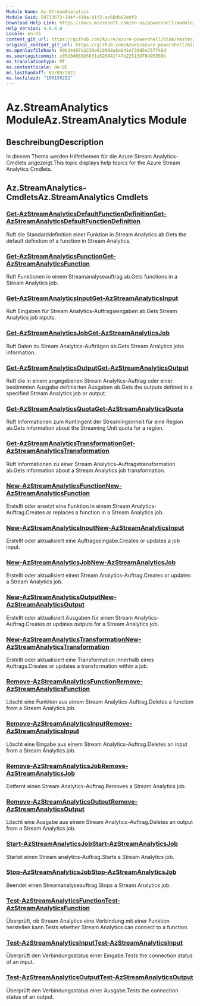 ```yaml
---
Module Name: Az.StreamAnalytics
Module Guid: 59713673-194f-418a-b1f2-ac60db82edf9
Download Help Link: https://docs.microsoft.com/en-us/powershell/module/az.streamanalytics
Help Version: 4.0.4.0
Locale: en-US
content_git_url: https://github.com/Azure/azure-powershell/blob/master/src/StreamAnalytics/StreamAnalytics/help/Az.StreamAnalytics.md
original_content_git_url: https://github.com/Azure/azure-powershell/blob/master/src/StreamAnalytics/StreamAnalytics/help/Az.StreamAnalytics.md
ms.openlocfilehash: 99b24407a3236e618988a5a641ef3985e757746d
ms.sourcegitcommit: c05d3d669b5631e526841f47b22513d78495350b
ms.translationtype: MT
ms.contentlocale: de-DE
ms.lasthandoff: 02/09/2021
ms.locfileid: "100150292"
---
```

# <span data-ttu-id="813de-101">Az.StreamAnalytics Module</span><span class="sxs-lookup"><span data-stu-id="813de-101">Az.StreamAnalytics Module</span></span>
## <span data-ttu-id="813de-102">Beschreibung</span><span class="sxs-lookup"><span data-stu-id="813de-102">Description</span></span>
<span data-ttu-id="813de-103">In diesem Thema werden Hilfethemen für die Azure Stream Analytics-Cmdlets angezeigt.</span><span class="sxs-lookup"><span data-stu-id="813de-103">This topic displays help topics for the Azure Stream Analytics Cmdlets.</span></span>

## <span data-ttu-id="813de-104">Az.StreamAnalytics-Cmdlets</span><span class="sxs-lookup"><span data-stu-id="813de-104">Az.StreamAnalytics Cmdlets</span></span>
### [<span data-ttu-id="813de-105">Get-AzStreamAnalyticsDefaultFunctionDefinition</span><span class="sxs-lookup"><span data-stu-id="813de-105">Get-AzStreamAnalyticsDefaultFunctionDefinition</span></span>](Get-AzStreamAnalyticsDefaultFunctionDefinition.md)
<span data-ttu-id="813de-106">Ruft die Standarddefinition einer Funktion in Stream Analytics ab.</span><span class="sxs-lookup"><span data-stu-id="813de-106">Gets the default definition of a function in Stream Analytics.</span></span>

### [<span data-ttu-id="813de-107">Get-AzStreamAnalyticsFunction</span><span class="sxs-lookup"><span data-stu-id="813de-107">Get-AzStreamAnalyticsFunction</span></span>](Get-AzStreamAnalyticsFunction.md)
<span data-ttu-id="813de-108">Ruft Funktionen in einem Streamanalyseauftrag ab.</span><span class="sxs-lookup"><span data-stu-id="813de-108">Gets functions in a Stream Analytics job.</span></span>

### [<span data-ttu-id="813de-109">Get-AzStreamAnalyticsInput</span><span class="sxs-lookup"><span data-stu-id="813de-109">Get-AzStreamAnalyticsInput</span></span>](Get-AzStreamAnalyticsInput.md)
<span data-ttu-id="813de-110">Ruft Eingaben für Stream Analytics-Auftragseingaben ab.</span><span class="sxs-lookup"><span data-stu-id="813de-110">Gets Stream Analytics job inputs.</span></span>

### [<span data-ttu-id="813de-111">Get-AzStreamAnalyticsJob</span><span class="sxs-lookup"><span data-stu-id="813de-111">Get-AzStreamAnalyticsJob</span></span>](Get-AzStreamAnalyticsJob.md)
<span data-ttu-id="813de-112">Ruft Daten zu Stream Analytics-Aufträgen ab.</span><span class="sxs-lookup"><span data-stu-id="813de-112">Gets Stream Analytics jobs information.</span></span>

### [<span data-ttu-id="813de-113">Get-AzStreamAnalyticsOutput</span><span class="sxs-lookup"><span data-stu-id="813de-113">Get-AzStreamAnalyticsOutput</span></span>](Get-AzStreamAnalyticsOutput.md)
<span data-ttu-id="813de-114">Ruft die in einem angegebenen Stream Analytics-Auftrag oder einer bestimmten Ausgabe definierten Ausgaben ab.</span><span class="sxs-lookup"><span data-stu-id="813de-114">Gets the outputs defined in a specified Stream Analytics job or output.</span></span>

### [<span data-ttu-id="813de-115">Get-AzStreamAnalyticsQuota</span><span class="sxs-lookup"><span data-stu-id="813de-115">Get-AzStreamAnalyticsQuota</span></span>](Get-AzStreamAnalyticsQuota.md)
<span data-ttu-id="813de-116">Ruft Informationen zum Kontingent der Streamingeinheit für eine Region ab.</span><span class="sxs-lookup"><span data-stu-id="813de-116">Gets information about the Streaming Unit quota for a region.</span></span>

### [<span data-ttu-id="813de-117">Get-AzStreamAnalyticsTransformation</span><span class="sxs-lookup"><span data-stu-id="813de-117">Get-AzStreamAnalyticsTransformation</span></span>](Get-AzStreamAnalyticsTransformation.md)
<span data-ttu-id="813de-118">Ruft Informationen zu einer Stream Analytics-Auftragstransformation ab.</span><span class="sxs-lookup"><span data-stu-id="813de-118">Gets information about a Stream Analytics job transformation.</span></span>

### [<span data-ttu-id="813de-119">New-AzStreamAnalyticsFunction</span><span class="sxs-lookup"><span data-stu-id="813de-119">New-AzStreamAnalyticsFunction</span></span>](New-AzStreamAnalyticsFunction.md)
<span data-ttu-id="813de-120">Erstellt oder ersetzt eine Funktion in einem Stream Analytics-Auftrag.</span><span class="sxs-lookup"><span data-stu-id="813de-120">Creates or replaces a function in a Stream Analytics job.</span></span>

### [<span data-ttu-id="813de-121">New-AzStreamAnalyticsInput</span><span class="sxs-lookup"><span data-stu-id="813de-121">New-AzStreamAnalyticsInput</span></span>](New-AzStreamAnalyticsInput.md)
<span data-ttu-id="813de-122">Erstellt oder aktualisiert eine Auftragseingabe.</span><span class="sxs-lookup"><span data-stu-id="813de-122">Creates or updates a job input.</span></span>

### [<span data-ttu-id="813de-123">New-AzStreamAnalyticsJob</span><span class="sxs-lookup"><span data-stu-id="813de-123">New-AzStreamAnalyticsJob</span></span>](New-AzStreamAnalyticsJob.md)
<span data-ttu-id="813de-124">Erstellt oder aktualisiert einen Stream Analytics-Auftrag.</span><span class="sxs-lookup"><span data-stu-id="813de-124">Creates or updates a Stream Analytics job.</span></span>

### [<span data-ttu-id="813de-125">New-AzStreamAnalyticsOutput</span><span class="sxs-lookup"><span data-stu-id="813de-125">New-AzStreamAnalyticsOutput</span></span>](New-AzStreamAnalyticsOutput.md)
<span data-ttu-id="813de-126">Erstellt oder aktualisiert Ausgaben für einen Stream Analytics-Auftrag.</span><span class="sxs-lookup"><span data-stu-id="813de-126">Creates or updates outputs for a Stream Analytics job.</span></span>

### [<span data-ttu-id="813de-127">New-AzStreamAnalyticsTransformation</span><span class="sxs-lookup"><span data-stu-id="813de-127">New-AzStreamAnalyticsTransformation</span></span>](New-AzStreamAnalyticsTransformation.md)
<span data-ttu-id="813de-128">Erstellt oder aktualisiert eine Transformation innerhalb eines Auftrags.</span><span class="sxs-lookup"><span data-stu-id="813de-128">Creates or updates a transformation within a job.</span></span>

### [<span data-ttu-id="813de-129">Remove-AzStreamAnalyticsFunction</span><span class="sxs-lookup"><span data-stu-id="813de-129">Remove-AzStreamAnalyticsFunction</span></span>](Remove-AzStreamAnalyticsFunction.md)
<span data-ttu-id="813de-130">Löscht eine Funktion aus einem Stream Analytics-Auftrag.</span><span class="sxs-lookup"><span data-stu-id="813de-130">Deletes a function from a Stream Analytics job.</span></span>

### [<span data-ttu-id="813de-131">Remove-AzStreamAnalyticsInput</span><span class="sxs-lookup"><span data-stu-id="813de-131">Remove-AzStreamAnalyticsInput</span></span>](Remove-AzStreamAnalyticsInput.md)
<span data-ttu-id="813de-132">Löscht eine Eingabe aus einem Stream Analytics-Auftrag.</span><span class="sxs-lookup"><span data-stu-id="813de-132">Deletes an input from a Stream Analytics job.</span></span>

### [<span data-ttu-id="813de-133">Remove-AzStreamAnalyticsJob</span><span class="sxs-lookup"><span data-stu-id="813de-133">Remove-AzStreamAnalyticsJob</span></span>](Remove-AzStreamAnalyticsJob.md)
<span data-ttu-id="813de-134">Entfernt einen Stream Analytics-Auftrag.</span><span class="sxs-lookup"><span data-stu-id="813de-134">Removes a Stream Analytics job.</span></span>

### [<span data-ttu-id="813de-135">Remove-AzStreamAnalyticsOutput</span><span class="sxs-lookup"><span data-stu-id="813de-135">Remove-AzStreamAnalyticsOutput</span></span>](Remove-AzStreamAnalyticsOutput.md)
<span data-ttu-id="813de-136">Löscht eine Ausgabe aus einem Stream Analytics-Auftrag.</span><span class="sxs-lookup"><span data-stu-id="813de-136">Deletes an output from a Stream Analytics job.</span></span>

### [<span data-ttu-id="813de-137">Start-AzStreamAnalyticsJob</span><span class="sxs-lookup"><span data-stu-id="813de-137">Start-AzStreamAnalyticsJob</span></span>](Start-AzStreamAnalyticsJob.md)
<span data-ttu-id="813de-138">Startet einen Stream analytics-Auftrag.</span><span class="sxs-lookup"><span data-stu-id="813de-138">Starts a Stream Analytics job.</span></span>

### [<span data-ttu-id="813de-139">Stop-AzStreamAnalyticsJob</span><span class="sxs-lookup"><span data-stu-id="813de-139">Stop-AzStreamAnalyticsJob</span></span>](Stop-AzStreamAnalyticsJob.md)
<span data-ttu-id="813de-140">Beendet einen Streamanalyseauftrag.</span><span class="sxs-lookup"><span data-stu-id="813de-140">Stops a Stream Analytics job.</span></span>

### [<span data-ttu-id="813de-141">Test-AzStreamAnalyticsFunction</span><span class="sxs-lookup"><span data-stu-id="813de-141">Test-AzStreamAnalyticsFunction</span></span>](Test-AzStreamAnalyticsFunction.md)
<span data-ttu-id="813de-142">Überprüft, ob Stream Analytics eine Verbindung mit einer Funktion herstellen kann.</span><span class="sxs-lookup"><span data-stu-id="813de-142">Tests whether Stream Analytics can connect to a function.</span></span>

### [<span data-ttu-id="813de-143">Test-AzStreamAnalyticsInput</span><span class="sxs-lookup"><span data-stu-id="813de-143">Test-AzStreamAnalyticsInput</span></span>](Test-AzStreamAnalyticsInput.md)
<span data-ttu-id="813de-144">Überprüft den Verbindungsstatus einer Eingabe.</span><span class="sxs-lookup"><span data-stu-id="813de-144">Tests the connection status of an input.</span></span>

### [<span data-ttu-id="813de-145">Test-AzStreamAnalyticsOutput</span><span class="sxs-lookup"><span data-stu-id="813de-145">Test-AzStreamAnalyticsOutput</span></span>](Test-AzStreamAnalyticsOutput.md)
<span data-ttu-id="813de-146">Überprüft den Verbindungsstatus einer Ausgabe.</span><span class="sxs-lookup"><span data-stu-id="813de-146">Tests the connection status of an output.</span></span>

